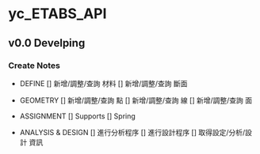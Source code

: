 # yc_ETABS_API

## v0.0 Develping

### Create Notes
+ DEFINE
[] 新增/調整/查詢 材料
[] 新增/調整/查詢 斷面

+ GEOMETRY
[] 新增/調整/查詢 點
[] 新增/調整/查詢 線
[] 新增/調整/查詢 面

+ ASSIGNMENT
[] Supports
[] Spring

+ ANALYSIS & DESIGN
[] 進行分析程序
[] 進行設計程序
[] 取得設定/分析/設計 資訊